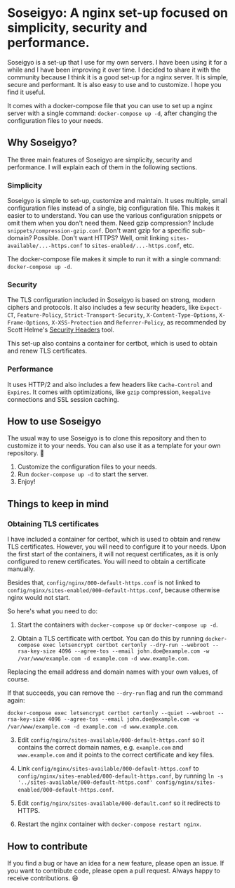 # Soseigyo: A nginx set-up focused on simplicity, security and performance.

Soseigyo is a set-up that I use for my own servers. I have been using it for a while and I have been improving it over time. I decided to share it with the community because I think it is a good set-up for a nginx server. It is simple, secure and performant. It is also easy to use and to customize. I hope you find it useful.

It comes with a docker-compose file that you can use to set up a nginx server with a single command: `docker-compose up -d`, after changing the configuration files to your needs.

## Why Soseigyo?

The three main features of Soseigyo are simplicity, security and performance. I will explain each of them in the following sections.

### Simplicity

Soseigyo is simple to set-up, customize and maintain. It uses multiple, small configuration files instead of a single, big configuration file. This makes it easier to to understand. You can use the various configuration snippets or omit them when you don't need them. Need gzip compression? Include `snippets/compression-gzip.conf`. Don't want gzip for a specific sub-domain? Possible. Don't want HTTPS? Well, omit linking `sites-available/...-https.conf` to `sites-enabled/...-https.conf`, etc.

The docker-compose file makes it simple to run it with a single command: `docker-compose up -d`.

### Security

The TLS configuration included in Soseigyo is based on strong, modern ciphers and protocols. It also includes a few security headers, like `Expect-CT`, `Feature-Policy`, `Strict-Transport-Security`, `X-Content-Type-Options`, `X-Frame-Options`, `X-XSS-Protection` and `Referrer-Policy`, as recommended by Scott Helme's [Security Headers](https://securityheaders.com/) tool.

This set-up also contains a container for certbot, which is used to obtain and renew TLS certificates.

### Performance

It uses HTTP/2 and also includes a few headers like `Cache-Control` and `Expires`. It comes with optimizations, like `gzip` compression, `keepalive` connections and SSL session caching.

## How to use Soseigyo

The usual way to use Soseigyo is to clone this repository and then to customize it to your needs. You can also use it as a template for your own repository. :tada:

1. Customize the configuration files to your needs.
2. Run `docker-compose up -d` to start the server.
3. Enjoy!

## Things to keep in mind

### Obtaining TLS certificates

I have included a container for certbot, which is used to obtain and renew TLS certificates. However, you will need to configure it to your needs. Upon the first start of the containers, it will not request certificates, as it is only configured to renew certificates. You will need to obtain a certificate manually.

Besides that, `config/nginx/000-default-https.conf` is not linked to `config/nginx/sites-enabled/000-default-https.conf`, because otherwise nginx would not start.

So here's what you need to do:

1. Start the containers with `docker-compose up` or `docker-compose up -d`.

2. Obtain a TLS certificate with certbot. You can do this by running `docker-compose exec letsencrypt certbot certonly --dry-run --webroot --rsa-key-size 4096 --agree-tos --email john.doe@example.com -w /var/www/example.com -d example.com -d www.example.com`.

Replacing the email address and domain names with your own values, of course.

If that succeeds, you can remove the `--dry-run` flag and run the command again:

`docker-compose exec letsencrypt certbot certonly --quiet --webroot --rsa-key-size 4096 --agree-tos --email john.doe@example.com -w /var/www/example.com -d example.com -d www.example.com`.

3. Edit `config/nginx/sites-available/000-default-https.conf` so it contains the correct domain names, e.g. `example.com` and `www.example.com` and it points to the correct certificate and key files.

4. Link `config/nginx/sites-available/000-default-https.conf` to `config/nginx/sites-enabled/000-default-https.conf`, by running `ln -s '../sites-available/000-default-https.conf' config/nginx/sites-enabled/000-default-https.conf`.

5. Edit `config/nginx/sites-available/000-default.conf` so it redirects to HTTPS.

6. Restart the nginx container with `docker-compose restart nginx`.

## How to contribute

If you find a bug or have an idea for a new feature, please open an issue. If you want to contribute code, please open a pull request. Always happy to receive contributions. :smile: